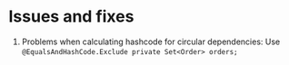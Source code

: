 # Issues and fixes

1) Problems when calculating hashcode for circular dependencies: Use  ```@EqualsAndHashCode.Exclude private Set<Order> orders;```
